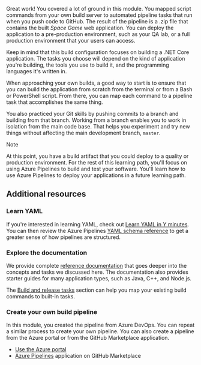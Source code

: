 Great work! You covered a lot of ground in this module. You mapped script commands from your own build server to automated pipeline tasks that run when you push code to GitHub. The result of the pipeline is a .zip file that contains the built _Space Game_ web application. You can deploy the application to a pre-production environment, such as your QA lab, or a full production environment that your users can access.

Keep in mind that this build configuration focuses on building a .NET Core application. The tasks you choose will depend on the kind of application you're building, the tools you use to build it, and the programming languages it's written in.

When approaching your own builds, a good way to start is to ensure that you can build the application from scratch from the terminal or from a Bash or PowerShell script. From there, you can map each command to a pipeline task that accomplishes the same thing.

You also practiced your Git skills by pushing commits to a branch and building from that branch. Working from a branch enables you to work in isolation from the main code base. That helps you experiment and try new things without affecting the main development branch, `master`.

<!-- TODO: If we decide not to merge `build-pipeline` into `master`, call out that's what you would do and that you'll learn more in the next module. -->

> [!NOTE]
> At this point, you have a build artifact that you could deploy to a quality or production environment. For the rest of this learning path, you'll focus on using Azure Pipelines to build and test your software. You'll learn how to use Azure Pipelines to deploy your applications in a future learning path.

## Additional resources

### Learn YAML

If you're interested in learning YAML, check out [Learn YAML in Y minutes](https://learnxinyminutes.com/docs/yaml?azure-portal=true). You can then review the Azure Pipelines [YAML schema reference](https://docs.microsoft.com/azure/devops/pipelines/yaml-schema?view=azure-devops&tabs=schema&azure-portal=true) to get a greater sense of how pipelines are structured.

### Explore the documentation

We provide complete [reference documentation](https://docs.microsoft.com/azure/devops/pipelines/?view=azure-devops&azure-portal=true) that goes deeper into the concepts and tasks we discussed here. The documentation also provides starter guides for many application types, such as Java, C++, and Node.js.

The [Build and release tasks](https://docs.microsoft.com/azure/devops/pipelines/tasks/?view=azure-devops&azure-portal=true) section can help you map your existing build commands to built-in tasks.

### Create your own build pipeline

In this module, you created the pipeline from Azure DevOps. You can repeat a similar process to create your own pipeline. You can also create a pipeline from the Azure portal or from the GitHub Marketplace application.

* [Use the Azure portal](https://docs.microsoft.com/azure/devops/pipelines/get-started-azure-devops-project?view=azure-devops&azure-portal=true)
* [Azure Pipelines](https://github.com/marketplace/azure-pipelines?azure-portal=true) application on GitHub Marketplace